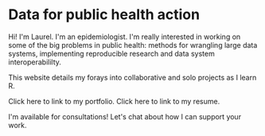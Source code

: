 # Data for public health action
Hi! I'm Laurel. I'm an epidemiologist. I'm really interested in working on some of the big problems in public health: methods for wrangling large data systems, implementing reproducible research and data system interoperabililty. 

This website details my forays into collaborative and solo projects as I learn R. 

Click here to link to my portfolio.
Click here to link to my resume. 

I'm available for consultations! Let's chat about how I can support your work.


